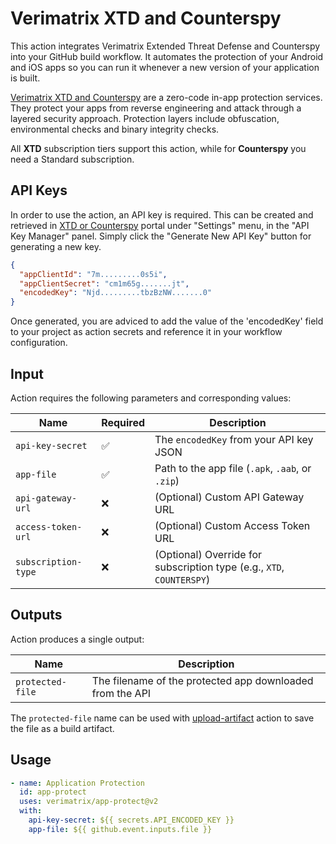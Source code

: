 # Verimatrix XTD and Counterspy

This action integrates Verimatrix Extended Threat Defense and Counterspy into your GitHub build workflow. It automates
the protection of your Android and iOS apps so you can run it whenever a new version
of your application is built.

[Verimatrix XTD and Counterspy](https://portal.platform.verimatrixcloud.net/) are a zero-code in-app protection services. They protect your apps from
reverse engineering and attack through a layered security approach. Protection layers include
obfuscation, environmental checks and binary integrity checks.

All **XTD** subscription tiers support this action, while for **Counterspy** you need a Standard subscription.

## API Keys

In order to use the action, an API key is required. This can be created and retrieved in [XTD or Counterspy](https://portal.platform.verimatrixcloud.net/)
portal under "Settings" menu, in the "API Key Manager" panel. Simply click the "Generate New API Key" button for generating a new key.

```json
{
  "appClientId": "7m.........0s5i",
  "appClientSecret": "cm1m65g.......jt",
  "encodedKey": "Njd.........tbzBzNW.......0"
}
```

Once generated, you are adviced to add the value of the 'encodedKey' field to your project as action secrets and reference it in your workflow configuration.

## Input

Action requires the following parameters and corresponding values:

| Name                | Required | Description                                                           |
| ------------------- | -------- | --------------------------------------------------------------------- |
| `api-key-secret`    | ✅       | The `encodedKey` from your API key JSON                               |
| `app-file`          | ✅       | Path to the app file (`.apk`, `.aab`, or `.zip`)                      |
| `api-gateway-url`   | ❌       | (Optional) Custom API Gateway URL                                     |
| `access-token-url`  | ❌       | (Optional) Custom Access Token URL                                    |
| `subscription-type` | ❌       | (Optional) Override for subscription type (e.g., `XTD`, `COUNTERSPY`) |

## Outputs

Action produces a single output:

| Name             | Description                                               |
| ---------------- | --------------------------------------------------------- |
| `protected-file` | The filename of the protected app downloaded from the API |

The `protected-file` name can be used with [upload-artifact](https://github.com/actions/upload-artifact) action
to save the file as a build artifact.

## Usage

```yaml
- name: Application Protection
  id: app-protect
  uses: verimatrix/app-protect@v2
  with:
    api-key-secret: ${{ secrets.API_ENCODED_KEY }}
    app-file: ${{ github.event.inputs.file }}
```
